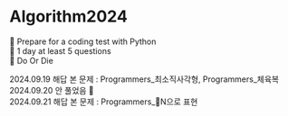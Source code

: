 # Algorithm2024
📖 Prepare for a coding test with Python  
🔫 1 day at least 5 questions  
🧨 Do Or Die


2024.09.19 해답 본 문제 : Programmers_최소직사각형, Programmers_체육복  
2024.09.20 안 풀었음 🔫  
2024.09.21 해답 본 문제 : Programmers_N으로 표현
